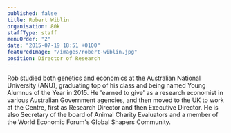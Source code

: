 ```yaml
---
published: false
title: Robert Wiblin
organisation: 80k
staffType: staff
menuOrder: "2"
date: "2015-07-19 18:51 +0100"
featuredImage: "/images/robert-wiblin.jpg"
position: Director of Research
---
```



Rob studied both genetics and economics at the Australian National University (ANU), graduating top of his class and being named Young Alumnus of the Year in 2015. He 'earned to give' as a research economist in various Australian Government agencies, and then moved to the UK to work at the Centre, first as Research Director and then Executive Director. He is also Secretary of the board of Animal Charity Evaluators and a member of the World Economic Forum's Global Shapers Community.
